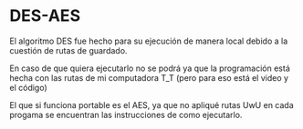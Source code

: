 # DES-AES
El algoritmo DES fue hecho para su ejecución de manera local debido a la cuestión de rutas de guardado.

En caso de que quiera ejecutarlo no se podrá ya que la programación está hecha con las rutas de mi computadora T_T (pero para eso está el video y el código)

El que si funciona portable es el AES, ya que no apliqué rutas UwU en cada progama se encuentran las instrucciones de como ejecutarlo.
